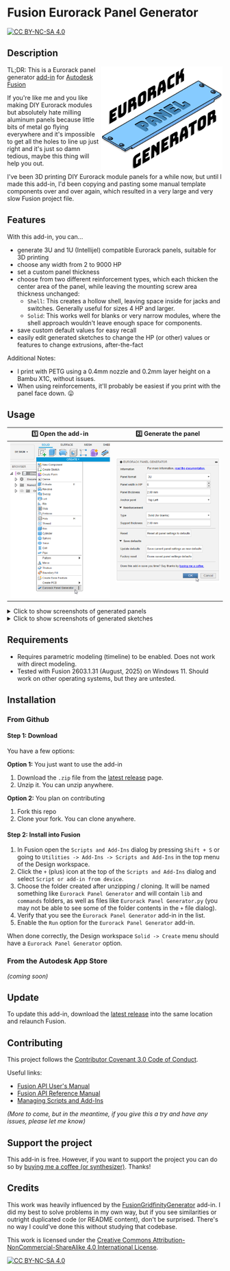 # Fusion Eurorack Panel Generator

[![CC BY-NC-SA 4.0][cc-by-nc-sa-shield]][cc-by-nc-sa]

## Description

<img align="right" src="resources/project-logo-readme.png">

TL;DR: This is a Eurorack panel generator [add-in][addins] for [Autodesk Fusion][fusion]

If you're like me and you like making DIY Eurorack modules but absolutely hate milling aluminum panels because little
bits of metal go flying everywhere and it's impossible to get all the holes to line up just right and it's just so damn
tedious, maybe this thing will help you out.

I've been 3D printing DIY Eurorack module panels for a while now, but until I made this add-in, I'd been copying and
pasting some manual template components over and over again, which resulted in a very large and very slow Fusion project
file.

## Features

With this add-in, you can...

- generate 3U and 1U (Intellijel) compatible Eurorack panels, suitable for 3D printing
- choose any width from 2 to 9000 HP
- set a custom panel thickness
- choose from two different reinforcement types, which each thicken the center area of the panel, while leaving the
  mounting screw area thickness unchanged:
  - `Shell`: This creates a hollow shell, leaving space inside for jacks and switches. Generally useful for sizes 4 HP
    and larger.
  - `Solid`: This works well for blanks or very narrow modules, where the shell approach wouldn't leave enough space for
    components.
- save custom default values for easy recall
- easily edit generated sketches to change the HP (or other) values or features to change extrusions, after-the-fact

Additional Notes:

- I print with PETG using a 0.4mm nozzle and 0.2mm layer height on a Bambu X1C, without issues.
- When using reinforcements, it'll probably be easiest if you print with the panel face down. 😛

## Usage

| 1️⃣ Open the add-in          | 2️⃣ Generate the panel         |
| --------------------------- | ----------------------------- |
| ![Menu](resources/menu.png) | ![Panel](resources/panel.png) |

<details>
<summary>Click to show screenshots of generated panels</summary>

| 3U 6HP Panel (no reinforcement) | 3U 2HP Panel (solid reinforcement)  | 3U 6HP Panel (shell reinforcement)  |
| ------------------------------- | ----------------------------------- | ----------------------------------- |
| ![](resources/3u-6hp-none.png)  | ![](resources/3u-2hp-solid-top.png) | ![](resources/3u-4hp-shell-top.png) |

| 1U 12HP Panel (solid reinforcement)  | 3U 2HP Panel (solid reinforcement)     | 3U 6HP Panel (shell reinforcement)     |
| ------------------------------------ | -------------------------------------- | -------------------------------------- |
| ![](resources/1u-12hp-solid-top.png) | ![](resources/3u-2hp-solid-bottom.png) | ![](resources/3u-4hp-shell-bottom.png) |

</details>
<details>
<summary>Click to show screenshots of generated sketches</summary>

| Example generated sketch         | Panel width HP in sketch is editable        |
| -------------------------------- | ------------------------------------------- |
| ![](resources/3u-6hp-sketch.png) | ![](resources/3u-6hp-sketch-edit-width.png) |

</details>

## Requirements

- Requires parametric modeling (timeline) to be enabled. Does not work with direct modeling.
- Tested with Fusion 2603.1.31 (August, 2025) on Windows 11. Should work on other operating systems, but they are
  untested.

## Installation

### From Github

#### Step 1: Download

You have a few options:

**Option 1:** You just want to use the add-in

1. Download the `.zip` file from the [latest release][latest-release] page.
2. Unzip it. You can unzip anywhere.

**Option 2:** You plan on contributing

1. Fork this repo
2. Clone your fork. You can clone anywhere.

#### Step 2: Install into Fusion

1. In Fusion open the `Scripts and Add-Ins` dialog by pressing `Shift + S` or going to
   `Utilities -> Add-Ins -> Scripts and Add-Ins` in the top menu of the Design workspace.
2. Click the `+` (plus) icon at the top of the `Scripts and Add-Ins` dialog and select `Script or add-in from device`.
3. Choose the folder created after unzipping / cloning. It will be named something like `Eurorack Panel Generator` and
   will contain `lib` and `commands` folders, as well as files like `Eurorack Panel Generator.py` (you may not be able
   to see some of the folder contents in the `+` file dialog).
4. Verify that you see the `Eurorack Panel Generator` add-in in the list.
5. Enable the `Run` option for the `Eurorack Panel Generator` add-in.

When done correctly, the Design workspace `Solid -> Create` menu should have a `Eurorack Panel Generator` option.

### From the Autodesk App Store

_(coming soon)_

## Update

To update this add-in, download the [latest release][latest-release] into the same location and relaunch Fusion.

## Contributing

This project follows the [Contributor Covenant 3.0 Code of Conduct](CODE_OF_CONDUCT.md).

Useful links:

- [Fusion API User's Manual](https://help.autodesk.com/view/fusion360/ENU/?guid=GUID-C1545D80-D804-4CF3-886D-9B5C54B2D7A2)
- [Fusion API Reference Manual](https://help.autodesk.com/view/fusion360/ENU/?guid=GUID-7B5A90C8-E94C-48DA-B16B-430729B734DC)
- [Managing Scripts and Add-Ins][addins]

_(More to come, but in the meantime, if you give this a try and have any issues, please let me know)_

## Support the project

This add-in is free. However, if you want to support the project you can do so by
[buying me a coffee (or synthesizer)](https://buymeacoffee.com/benalman). Thanks!

## Credits

This work was heavily influenced by the
[FusionGridfinityGenerator](https://github.com/Le0Michine/FusionGridfinityGenerator) add-in. I did my best to solve
problems in my own way, but if you see similarities or outright duplicated code (or README content), don't be surprised.
There's no way I could've done this without studying that codebase.

This work is licensed under the [Creative Commons Attribution-NonCommercial-ShareAlike 4.0 International
License][cc-by-nc-sa].

[![CC BY-NC-SA 4.0][cc-by-nc-sa-image]][cc-by-nc-sa]

[fusion]: https://www.autodesk.com/products/fusion-360
[addins]: https://help.autodesk.com/view/fusion360/ENU/?guid=GUID-9701BBA7-EC0E-4016-A9C8-964AA4838954
[latest-release]: https://github.com/cowboy/fusion-eurorack-panel-generator/releases/latest
[cc-by-nc-sa]: http://creativecommons.org/licenses/by-nc-sa/4.0/
[cc-by-nc-sa-image]: https://licensebuttons.net/l/by-nc-sa/4.0/88x31.png
[cc-by-nc-sa-shield]: https://img.shields.io/badge/License-CC%20BY--NC--SA%204.0-lightgrey.svg
